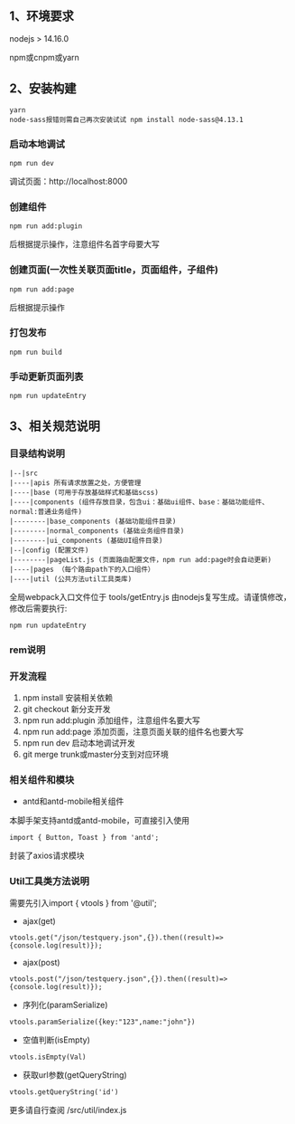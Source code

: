 ## 1、环境要求

nodejs > 14.16.0

npm或cnpm或yarn

## 2、安装构建

```
yarn
node-sass报错则需自己再次安装试试 npm install node-sass@4.13.1
```

### 启动本地调试

```
npm run dev
```

调试页面：http://localhost:8000

### 创建组件

```
npm run add:plugin
```

后根据提示操作，注意组件名首字母要大写


### 创建页面(一次性关联页面title，页面组件，子组件)

```
npm run add:page
```

后根据提示操作


### 打包发布

```
npm run build
```

### 手动更新页面列表

```
npm run updateEntry
```

## 3、相关规范说明

### 目录结构说明

```
|--|src
|----|apis 所有请求放置之处，方便管理
|----|base (可用于存放基础样式和基础scss)
|----|components (组件存放目录，包含ui：基础ui组件、base：基础功能组件、normal:普通业务组件)
|--------|base_components (基础功能组件目录)
|--------|normal_components (基础业务组件目录)
|--------|ui_components (基础UI组件目录)
|--|config (配置文件) 
|--------|pageList.js (页面路由配置文件，npm run add:page时会自动更新)
|----|pages （每个路由path下的入口组件） 
|----|util (公共方法util工具类库)
```

全局webpack入口文件位于 tools/getEntry.js 由nodejs复写生成。请谨慎修改，修改后需要执行:

```
npm run updateEntry
```

### rem说明


### 开发流程

1. npm install 安装相关依赖
2. git checkout 新分支开发
3. npm run add:plugin 添加组件，注意组件名要大写
4. npm run add:page 添加页面，注意页面关联的组件名也要大写
5. npm run dev 启动本地调试开发
6. git merge trunk或master分支到对应环境

### 相关组件和模块

* antd和antd-mobile相关组件

本脚手架支持antd或antd-mobile，可直接引入使用

```
import { Button, Toast } from 'antd';
```
封装了axios请求模块

### Util工具类方法说明

需要先引入import { vtools } from '@util';

* ajax(get)

```
vtools.get("/json/testquery.json",{}).then((result)=>{console.log(result)});
```

* ajax(post)

```
vtools.post("/json/testquery.json",{}).then((result)=>{console.log(result)});
```

* 序列化(paramSerialize)

```
vtools.paramSerialize({key:"123",name:"john"})
```

* 空值判断(isEmpty)

```
vtools.isEmpty(Val)
```

* 获取url参数(getQueryString)

```
vtools.getQueryString('id')
```

更多请自行查阅 /src/util/index.js